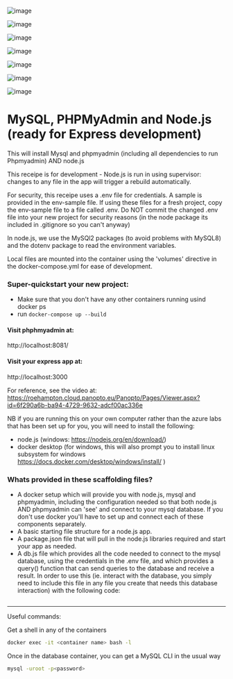 

![image](https://github.com/pasupuln22/match_travellers/assets/114144181/41b5f065-4740-46f8-9c48-c03403edac35)

![image](https://github.com/pasupuln22/match_travellers/assets/114144181/33ccdafb-8b72-4e54-b5bc-f41907713c0e)

![image](https://github.com/pasupuln22/match_travellers/assets/114144181/3762d39c-66f2-45c3-8f9d-a6413f02336f)

![image](https://github.com/pasupuln22/match_travellers/assets/114144181/3548d876-a558-4275-a930-f99e97c1b50b)

![image](https://github.com/pasupuln22/match_travellers/assets/114144181/3fd53064-4949-42d8-a23d-30c8f73f3986)

![image](https://github.com/pasupuln22/match_travellers/assets/114144181/b4fd6737-fa5d-41aa-b1d4-7df6e48ea406)

![image](https://github.com/pasupuln22/match_travellers/assets/114144181/b36dfd83-6db1-4704-8737-a07b0f25d4a5)



# MySQL, PHPMyAdmin and Node.js (ready for Express development)

This will install Mysql and phpmyadmin (including all dependencies to run Phpmyadmin) AND node.js

This receipe is for development - Node.js is run in using supervisor: changes to any file in the app will trigger a rebuild automatically.

For security, this receipe uses a .env file for credentials.  A sample is provided in the env-sample file. If using these files for a fresh project, copy the env-sample file to a file called .env.  Do NOT commit the changed .env file into your new project for security reasons (in the node package its included in .gitignore so you can't anyway)

In node.js, we use the MySQl2 packages (to avoid problems with MySQL8) and the dotenv package to read the environment variables.

Local files are mounted into the container using the 'volumes' directive in the docker-compose.yml for ease of development.

### Super-quickstart your new project:

* Make sure that you don't have any other containers running usind docker ps
* run ```docker-compose up --build```

#### Visit phphmyadmin at:

http://localhost:8081/

#### Visit your express app at:

http://localhost:3000

For reference, see the video at: https://roehampton.cloud.panopto.eu/Panopto/Pages/Viewer.aspx?id=6f290a6b-ba94-4729-9632-adcf00ac336e

NB if you are running this on your own computer rather than the azure labs that has been set up for you, you will need to install the following:

* node.js  (windows: https://nodejs.org/en/download/)
* docker desktop (for windows, this will also prompt you to install linux subsystem for windows https://docs.docker.com/desktop/windows/install/ )

### Whats provided in these scaffolding files?


  * A docker setup which will provide you with node.js, mysql and phpmyadmin, including the configuration needed so that both node.js AND phpmyadmin can 'see' and connect to your mysql database.  If you don't use docker you'll have to set up and connect each of these components separately.
  * A basic starting file structure for a node.js app.
  * A package.json file that will pull in the node.js libraries required and start your app as needed.
  * A db.js file which provides all the code needed to connect to the mysql database, using the credentials in the .env file, and which provides a query() function that can send queries to the database and receive a result.  In order to use this (ie. interact with the database, you simply need to include this file in any file you create that needs this database interaction) with the following code:

```const db = require('./services/db');
```

____

Useful commands:

Get a shell in any of the containers

```bash
docker exec -it <container name> bash -l
```

Once in the database container, you can get a MySQL CLI in the usual way

```bash
mysql -uroot -p<password> 
```
